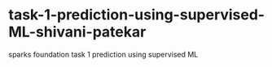 # task-1-prediction-using-supervised-ML-shivani-patekar
sparks foundation task 1 prediction using  supervised ML
